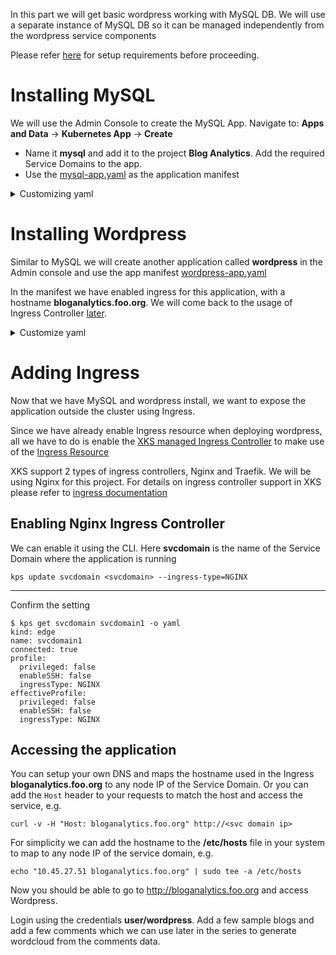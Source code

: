 In this part we will get basic wordpress working with MySQL DB. We will use a separate instance of MySQL DB so it can be managed independently from the wordpress service components

Please refer [here](../README.md) for setup requirements before proceeding.

# Installing MySQL 

We will use the Admin Console to create the MySQL App. Navigate to:
 **Apps and Data** -> **Kubernetes App** -> **Create** 

* Name it **mysql** and add it to the project **Blog Analytics**. Add the required Service Domains to the app. 
* Use the [mysql-app.yaml](mysql-app.yaml) as the application manifest 
<details>
<summary>Customizing yaml</summary>
If you need to add custom configuration you can do that using the helm chart. Create a values files and add the appropriate values for your installation

[mysql-custom-values.yaml](mysql-custom-values.yaml)

```
root:
  password: <root password>
  forcePassword: false
  injectSecretsAsVolume: true

db:
  user: wordpress
  password: <wordpress user password>
  name: wordpress_db
  forcePassword: false
  injectSecretsAsVolume: false

replication:
  enabled: false
```

Dowload the helm chart and convert it to a yaml. [mysq-app.yaml](mysql-app.yaml)
```
helm fetch --untar bitnami/mysql
helm template -n bloganalytics mysql --values mysql-custom-values.yaml > mysql-app.yaml
```
---

Create the applicaton spec file for XKS

[mysql-xks.yaml](mysql-xks.yaml)
```
kind: application
name: mysql
description: mysql db
project: Blog Analytics
appYamlPath: mysql-app.yaml 
 ```
---
Use the kps CLI to deploy the app
```
kps create -f mysql-xks.yaml
```
</details>

# Installing Wordpress
Similar to MySQL we will create another application called **wordpress** in the Admin console and use the app manifest [wordpress-app.yaml](wordpress-app.yaml)

In the manifest we have enabled ingress for this application, with a hostname **bloganalytics.foo.org**. We will come back to the usage of Ingress Controller [later](#Adding-Ingress).

<details>
<summary>Customize yaml</summary>
Create custom values for the chart to used the external DB created above. Please make sure that the database and password match the values created for MySQL.
[wordpress-custom-values.yaml](wordpress-custom-values.yaml)
```
externalDatabase:
  host: bloganalytics-mysql
  user: wordpress
  password: <password>
  database: wordpress_db
  port: 3306
mariadb:
  enabled: false
service:
  type: ClusterIP
ingress:
  enabled: true
  hostname: bloganalytics.foo.org
```
---
Download the chart for Wordpress and convert it to yaml [wordpress-app.yaml](wordpress-app.yaml)
```
helm fetch --untar bitnami/wordpress
helm template -n bloganalytics wordpress --values wordpress-custom-values.yaml > wordpress-app.yaml
```
---
Create the applicaton spec file for XKS

[wordpress-xks.yaml](wordpress-xks.yaml)
```
kind: application
name: wordpress
description: wordpress app
project: Blog Analytics
appYamlPath: wordpress-app.yaml 
```
---
Use the kps CLI to deploy the app
```
$ kps create -f wordpress-xks.yaml
Successfully created application: wordpress
```
</details>

# Adding Ingress
Now that we have MySQL and wordpress install, we want to expose the application outside the cluster using Ingress. 

Since we have already enable Ingress resource when deploying wordpress, all we have to do is enable the [XKS managed Ingress Controller](https://github.com/nutanix/xi-iot/tree/master/services/ingress) to make use of the [Ingress Resource](https://kubernetes.io/docs/concepts/services-networking/ingress/#the-ingress-resource)

XKS support 2 types of ingress controllers, Nginx and Traefik. We will be using Nginx for this project. For details on ingress controller support in XKS please refer to [ingress documentation](https://github.com/nutanix/xi-iot/tree/master/services/ingress)

## Enabling Nginx Ingress Controller
We can enable it using the CLI. Here **svcdomain** is the name of the Service Domain where the application is running
```
kps update svcdomain <svcdomain> --ingress-type=NGINX
```
---
Confirm the setting
```
$ kps get svcdomain svcdomain1 -o yaml
kind: edge
name: svcdomain1
connected: true
profile:
  privileged: false
  enableSSH: false
  ingressType: NGINX
effectiveProfile:
  privileged: false
  enableSSH: false
  ingressType: NGINX
 ```

## Accessing the application
You can setup your own DNS and maps the hostname used in the Ingress **bloganalytics.foo.org** to any node IP of the Service Domain. Or you can add the `Host` header to your requests to match the host and access the service, e.g.
```
curl -v -H "Host: bloganalytics.foo.org" http://<svc domain ip>
```

For simplicity we can add the hostname to the **/etc/hosts** file in your system to map to any node IP of the service domain, e.g.
```
echo "10.45.27.51 bloganalytics.foo.org" | sudo tee -a /etc/hosts
```

Now you should be able to go to http://bloganalytics.foo.org and access Wordpress.

Login using the credentials **user/wordpress**. Add a few sample blogs and add a few comments which we can use later in the series to generate wordcloud from the comments data.
